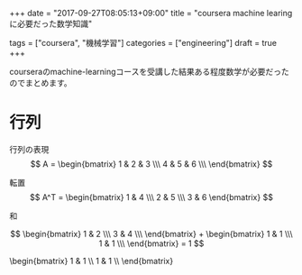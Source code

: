 +++
date = "2017-09-27T08:05:13+09:00"
title = "coursera machine learing に必要だった数学知識"

tags = ["coursera", "機械学習"]
categories = ["engineering"]
draft = true
+++

courseraのmachine-learningコースを受講した結果ある程度数学が必要だったのでまとめます。

# 行列

行列の表現
$$
A = \begin{bmatrix} 
    1 & 2 & 3 \\\ 
    4 & 5 & 6 \\\ 
\end{bmatrix}
$$

転置
$$
A^T = \begin{bmatrix}
    1 & 4 \\\ 
    2 & 5 \\\ 
    3 & 6
\end{bmatrix}
$$

和

$$ 
\begin{bmatrix} 1 & 2 \\\ 3 & 4 \\\ \end{bmatrix} 
+ 
\begin{bmatrix} 1 & 1 \\\ 1 & 1 \\\ \end{bmatrix} 
= 1
$$

\begin{bmatrix} 1 & 1 \\\ 1 & 1 \\\ \end{bmatrix}

